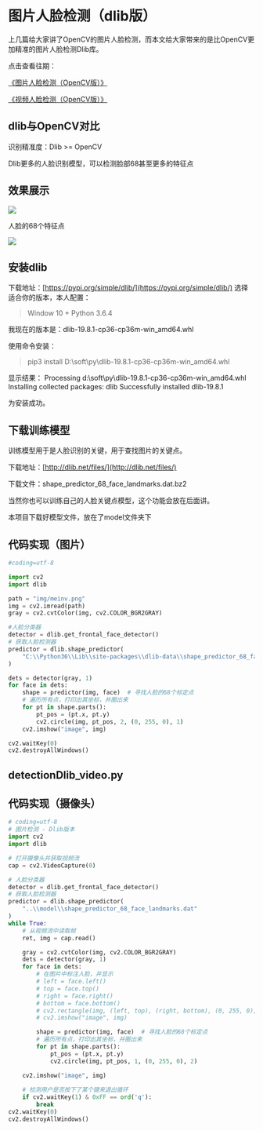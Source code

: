 # 图片人脸检测（dlib版）

上几篇给大家讲了OpenCV的图片人脸检测，而本文给大家带来的是比OpenCV更加精准的图片人脸检测Dlib库。

点击查看往期：

[《图片人脸检测（OpenCV版）》](https://github.com/vipstone/faceai/blob/master/doc/detectionOpenCV.md)

[《视频人脸检测（OpenCV版）》](https://github.com/vipstone/faceai/blob/master/doc/videoOpenCV.md)

## dlib与OpenCV对比 ##

识别精准度：Dlib >= OpenCV

Dlib更多的人脸识别模型，可以检测脸部68甚至更多的特征点

## 效果展示 ##

![](https://raw.githubusercontent.com/vipstone/faceai/master/res/dlib68.png)

人脸的68个特征点

![](https://raw.githubusercontent.com/vipstone/faceai/master/res/68.jpg)


## 安装dlib ##

下载地址：[https://pypi.org/simple/dlib/](https://pypi.org/simple/dlib/) 选择适合你的版本，本人配置：

> Window 10 + Python 3.6.4

我现在的版本是：dlib-19.8.1-cp36-cp36m-win_amd64.whl

使用命令安装：
>pip3 install D:\soft\py\dlib-19.8.1-cp36-cp36m-win_amd64.whl

显示结果：
Processing d:\soft\py\dlib-19.8.1-cp36-cp36m-win_amd64.whl
Installing collected packages: dlib
Successfully installed dlib-19.8.1

为安装成功。

## 下载训练模型 ##
训练模型用于是人脸识别的关键，用于查找图片的关键点。

下载地址：[http://dlib.net/files/](http://dlib.net/files/)

下载文件：shape_predictor_68_face_landmarks.dat.bz2

当然你也可以训练自己的人脸关键点模型，这个功能会放在后面讲。

本项目下载好模型文件，放在了model文件夹下


## 代码实现（图片） ##
```python
#coding=utf-8

import cv2
import dlib

path = "img/meinv.png"
img = cv2.imread(path)
gray = cv2.cvtColor(img, cv2.COLOR_BGR2GRAY)

#人脸分类器
detector = dlib.get_frontal_face_detector()
# 获取人脸检测器
predictor = dlib.shape_predictor(
    "C:\\Python36\\Lib\\site-packages\\dlib-data\\shape_predictor_68_face_landmarks.dat"
)

dets = detector(gray, 1)
for face in dets:
    shape = predictor(img, face)  # 寻找人脸的68个标定点
    # 遍历所有点，打印出其坐标，并圈出来
    for pt in shape.parts():
        pt_pos = (pt.x, pt.y)
        cv2.circle(img, pt_pos, 2, (0, 255, 0), 1)
    cv2.imshow("image", img)

cv2.waitKey(0)
cv2.destroyAllWindows()
```
## detectionDlib_video.py
## 代码实现（摄像头） ##
```python
# coding=utf-8
# 图片检测 - Dlib版本
import cv2
import dlib

# 打开摄像头并获取视频流
cap = cv2.VideoCapture(0)

# 人脸分类器
detector = dlib.get_frontal_face_detector()
# 获取人脸检测器
predictor = dlib.shape_predictor(
    "..\\model\\shape_predictor_68_face_landmarks.dat"
)
while True:
    # 从视频流中读取帧
    ret, img = cap.read()

    gray = cv2.cvtColor(img, cv2.COLOR_BGR2GRAY)
    dets = detector(gray, 1)
    for face in dets:
        # 在图片中标注人脸，并显示
        # left = face.left()
        # top = face.top()
        # right = face.right()
        # bottom = face.bottom()
        # cv2.rectangle(img, (left, top), (right, bottom), (0, 255, 0), 2)
        # cv2.imshow("image", img)

        shape = predictor(img, face)  # 寻找人脸的68个标定点
        # 遍历所有点，打印出其坐标，并圈出来
        for pt in shape.parts():
            pt_pos = (pt.x, pt.y)
            cv2.circle(img, pt_pos, 1, (0, 255, 0), 2)

    cv2.imshow("image", img)
    
    # 检测用户是否按下了某个键来退出循环
    if cv2.waitKey(1) & 0xFF == ord('q'):
        break
cv2.waitKey(0)
cv2.destroyAllWindows()


```
